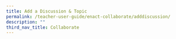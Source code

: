 ```yaml
---
title: Add a Discussion & Topic
permalink: /teacher-user-guide/enact-collaborate/adddiscussion/
description: ""
third_nav_title: Collaborate
---
```

